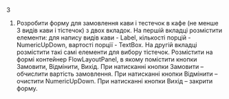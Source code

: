 3
1. Розробити форму для замовлення кави і тестечок в кафе (не менше 3 видів кави і тістечок) з двох вкладок. На першій вкладці розмістити елементи: для напису видів кави - Label, кількості порцій - NumericUpDown, вартості порції - TextBox. На другій вкладці розмістити такі самі елементи для вибору тістечок.
Розмістити на формі контейнер FlowLayoutPanel, в якому помістити кнопки Замовити, Відмінити, Вихід.
При натисканні кнопки Замовити – обчислити вартість замовлення.
При натисканні кнопки Відмінити – очистити NumericUpDown.
При натисканні кнопки Вихід – закрити форму.

